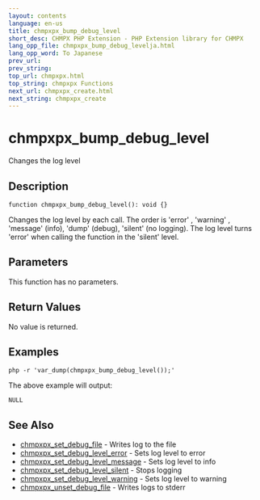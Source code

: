 ```yaml
---
layout: contents
language: en-us
title: chmpxpx_bump_debug_level
short_desc: CHMPX PHP Extension - PHP Extension library for CHMPX
lang_opp_file: chmpxpx_bump_debug_levelja.html
lang_opp_word: To Japanese
prev_url:
prev_string:
top_url: chmpxpx.html
top_string: chmpxpx Functions
next_url: chmpxpx_create.html
next_string: chmpxpx_create
---
```


# chmpxpx_bump_debug_level
Changes the log level

## Description

```
function chmpxpx_bump_debug_level(): void {}
```

Changes the log level by each call. The order is 'error' , 'warning' , 'message' (info), 'dump' (debug), 'silent' (no logging). The log level turns 'error' when calling the function in the 'silent' level. 

## Parameters
This function has no parameters.

## Return Values
No value is returned. 

## Examples

```
php -r 'var_dump(chmpxpx_bump_debug_level());'
```

The above example will output:

```
NULL
```


## See Also
- [chmpxpx_set_debug_file](chmpxpx_set_debug_file.html) - Writes log to the file
- [chmpxpx_set_debug_level_error](chmpxpx_set_debug_level_error.html) - Sets log level to error
- [chmpxpx_set_debug_level_message](chmpxpx_set_debug_level_message.html) - Sets log level to info
- [chmpxpx_set_debug_level_silent](chmpxpx_set_debug_level_silent.html) - Stops logging
- [chmpxpx_set_debug_level_warning](chmpxpx_set_debug_level_warning.html) - Sets log level to warning
- [chmpxpx_unset_debug_file](chmpxpx_unset_debug_file.html) - Writes logs to stderr
